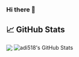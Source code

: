### Hi there 👋

<!--
**adi518/adi518** is a ✨ _special_ ✨ repository because its `README.md` (this file) appears on your GitHub profile.

Here are some ideas to get you started:

- 🔭 I’m currently working on ...
- 🌱 I’m currently learning ...
- 👯 I’m looking to collaborate on ...
- 🤔 I’m looking for help with ...
- 💬 Ask me about ...
- 📫 How to reach me: ...
- 😄 Pronouns: ...
- ⚡ Fun fact: ...
-->

## 📈 GitHub Stats
<img align="center" src="https://github-readme-stats.vercel.app/api/top-langs/?username=adi518&theme=midnight-purple" />
<img align="center" src="https://github-readme-stats.vercel.app/api?username=adi518&show_icons=true&line_height=27&count_private=true&theme=midnight-purple" alt="adi518's GitHub Stats" />
